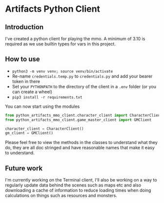 # Artifacts Python Client

## Introduction

I've created a python client for playing the mmo.   A minimum of 3.10 is required as we use builtin types for vars in this project.

## How to use

* `python3 -m venv venv; source venv/bin/activate`
* Re-name `credentials.temp.py` to `credentials.py` and add your bearer token in there
* Set your `PYTHONPATH` to the directory of the client in a `.env` folder (or you can create a wheel)
* `pip3 install -r requirements.txt`

You can now start using the modules 

```python
from python_artifacts_mmo_client.character_client import CharacterClient
from python_artifacts_mmo_client.game_master_client import GMClient

character_client = CharacterClient()
gm_client = GMClient()
```

Please feel free to view the methods in the classes to understand what they do, they are all doc stringed
and have reasonable names that make it easy to understand.

## Future work
I'm currently working on the Terminal client, I'll also be working on a way to regularly update data behind the scenes such as maps etc and also downloading a cache of information to reduce loading times when doing calculations on things such as resources and monsters.




